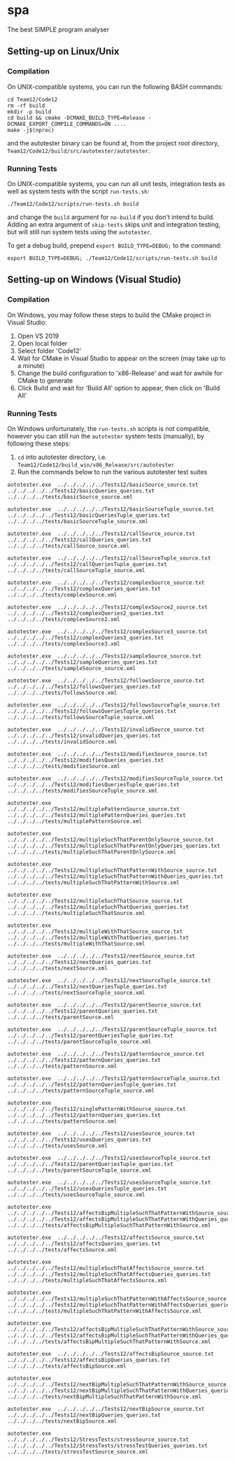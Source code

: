 # spa
The best SIMPLE program analyser

## Setting-up on Linux/Unix

### Compilation
On UNIX-compatible systems, you can run the following BASH commands:

```shell script
cd Team12/Code12
rm -rf build
mkdir -p build
cd build && cmake -DCMAKE_BUILD_TYPE=Release -DCMAKE_EXPORT_COMPILE_COMMANDS=ON ....
make -j$(nproc)
```

and the autotester binary can be found at, from the project root directory,
`Team12/Code12/build/src/autotester/autotester`.

### Running Tests
On UNIX-compatible systems, you can run all unit tests, integration tests as well as system
tests with the script `run-tests.sh`:
```shell script
./Team12/Code12/scripts/run-tests.sh build
```
and change the `build` argument for `no-build` if you don't intend to build. Adding an extra
argument of `skip-tests` skips unit and integration testing, but will still run system tests
using the `autotester`.

To get a debug build, prepend `export BUILD_TYPE=DEBUG;` to the command:
```shell script
export BUILD_TYPE=DEBUG; ./Team12/Code12/scripts/run-tests.sh build
```

## Setting-up on Windows (Visual Studio)


### Compilation
On Windows, you may follow these steps to build the CMake project in Visual Studio:

1. Open VS 2019
1. Open local folder
1. Select folder 'Code12'
1. Wait for CMake in Visual Studio to appear on the screen (may take up to a minute)
1. Change the build configuration to 'x86-Release' and wait for awhile for CMake to generate
1. Click Build and wait for 'Build All' option to appear, then click on 'Build All'

### Running Tests
On Windows unfortunately, the `run-tests.sh` scripts is not compatible, however you can still run
the `autotester` system tests (manually), by following these steps:

1. `cd` into autotester directory, i.e. `Team12/Code12/build_win/x86_Release/src/autotester`
1. Run the commands below to run the various autotester test suites

```
autotester.exe  ../../../../../Tests12/basicSource_source.txt  ../../../../../Tests12/basicQueries_queries.txt ../../../../tests/basicSource_source.xml

autotester.exe  ../../../../../Tests12/basicSourceTuple_source.txt  ../../../../../Tests12/basicQueriesTuple_queries.txt ../../../../tests/basicSourceTuple_source.xml

autotester.exe  ../../../../../Tests12/callSource_source.txt  ../../../../../Tests12/callQueries_queries.txt ../../../../tests/callSource_source.xml

autotester.exe  ../../../../../Tests12/callSourceTuple_source.txt  ../../../../../Tests12/callQueriesTuple_queries.txt ../../../../tests/callSourceTuple_source.xml

autotester.exe  ../../../../../Tests12/complexSource_source.txt  ../../../../../Tests12/complexQueries_queries.txt ../../../../tests/complexSource.xml

autotester.exe  ../../../../../Tests12/complexSource2_source.txt ../../../../../Tests12/complexQueries2_queries.txt ../../../../tests/complexSource2.xml

autotester.exe  ../../../../../Tests12/complexSource3_source.txt ../../../../../Tests12/complexQueries3_queries.txt ../../../../tests/complexSource3.xml

autotester.exe  ../../../../../Tests12/sampleSource_source.txt  ../../../../../Tests12/sampleQueries_queries.txt ../../../../tests/sampleSource_source.xml

autotester.exe  ../../../../../Tests12/followsSource_source.txt  ../../../../../Tests12/followsQueries_queries.txt ../../../../tests/followsSource.xml

autotester.exe  ../../../../../Tests12/followsSourceTuple_source.txt  ../../../../../Tests12/followsQueriesTuple_queries.txt ../../../../tests/followsSourceTuple_source.xml

autotester.exe  ../../../../../Tests12/invalidSource_source.txt  ../../../../../Tests12/invalidQueries_queries.txt ../../../../tests/invalidSource.xml

autotester.exe  ../../../../../Tests12/modifiesSource_source.txt  ../../../../../Tests12/modifiesQueries_queries.txt ../../../../tests/modifiesSource.xml

autotester.exe  ../../../../../Tests12/modifiesSourceTuple_source.txt  ../../../../../Tests12/modifiesQueriesTuple_queries.txt ../../../../tests/modifiesSourceTuple_source.xml

autotester.exe  ../../../../../Tests12/multiplePatternSource_source.txt  ../../../../../Tests12/multiplePatternQueries_queries.txt ../../../../tests/multiplePatternSource.xml

autotester.exe  ../../../../../Tests12/multipleSuchThatParentOnlySource_source.txt  ../../../../../Tests12/multipleSuchThatParentOnlyQueries_queries.txt ../../../../tests/multipleSuchThatParentOnlySource.xml

autotester.exe  ../../../../../Tests12/multipleSuchThatPatternWithSource_source.txt  ../../../../../Tests12/multipleSuchThatPatternWithQueries_queries.txt ../../../../tests/multipleSuchThatPatternWithSource.xml

autotester.exe  ../../../../../Tests12/multipleSuchThatSource_source.txt  ../../../../../Tests12/multipleSuchThatQueries_queries.txt ../../../../tests/multipleSuchThatSource.xml

autotester.exe  ../../../../../Tests12/multipleWithThatSource_source.txt  ../../../../../Tests12/multipleWithThatQueries_queries.txt ../../../../tests/multipleWithThatSource.xml

autotester.exe  ../../../../../Tests12/nextSource_source.txt  ../../../../../Tests12/nextQueries_queries.txt ../../../../tests/nextSource.xml

autotester.exe  ../../../../../Tests12/nextSourceTuple_source.txt  ../../../../../Tests12/nextQueriesTuple_queries.txt ../../../../tests/nextSourceTuple_source.xml

autotester.exe  ../../../../../Tests12/parentSource_source.txt  ../../../../../Tests12/parentQueries_queries.txt ../../../../tests/parentSource.xml

autotester.exe  ../../../../../Tests12/parentSourceTuple_source.txt  ../../../../../Tests12/parentQueriesTuple_queries.txt ../../../../tests/parentSourceTuple_source.xml

autotester.exe  ../../../../../Tests12/patternSource_source.txt  ../../../../../Tests12/patternQueries_queries.txt ../../../../tests/patternSource.xml

autotester.exe  ../../../../../Tests12/patternSourceTuple_source.txt  ../../../../../Tests12/patternQueriesTuple_queries.txt ../../../../tests/patternSourceTuple_source.xml

autotester.exe  ../../../../../Tests12/singlePatternWithSource_source.txt  ../../../../../Tests12/patternQueries_queries.txt ../../../../tests/patternSource.xml

autotester.exe  ../../../../../Tests12/usesSource_source.txt  ../../../../../Tests12/usesQueries_queries.txt ../../../../tests/usesSource.xml

autotester.exe  ../../../../../Tests12/usesSourceTuple_source.txt  ../../../../../Tests12/parentQueriesTuple_queries.txt ../../../../tests/parentSourceTuple_source.xml

autotester.exe  ../../../../../Tests12/usesSourceTuple_source.txt  ../../../../../Tests12/usesQueriesTuple_queries.txt ../../../../tests/usesSourceTuple_source.xml

autotester.exe  ../../../../../Tests12/affectsBipMultipleSuchThatPatternWithSource_source.txt  ../../../../../Tests12/affectsBipMultipleSuchThatPatternWithQueries_queries.txt ../../../../tests/affectsBipMultipleSuchThatPatternWithSource.xml

autotester.exe  ../../../../../Tests12/affectsSource_source.txt  ../../../../../Tests12/affectsQueries_queries.txt ../../../../tests/affectsSource.xml

autotester.exe  ../../../../../Tests12/multipleSuchThatAffectsSource_source.txt  ../../../../../Tests12/multipleSuchThatAffectsQueries_queries.txt ../../../../tests/multipleSuchThatAffectsSource.xml

autotester.exe  ../../../../../Tests12/multipleSuchThatPatternWithAffectsSource_source.txt  ../../../../../Tests12/multipleSuchThatPatternWithAffectsQueries_queries.txt ../../../../tests/multipleSuchThatPatternWithAffectsSource.xml

autotester.exe  ../../../../../Tests12/affectsBipMultipleSuchThatPatternWithSource_source.txt  ../../../../../Tests12/affectsBipMultipleSuchThatPatternWithQueries_queries.txt ../../../../tests/affectsBipMultipleSuchThatPatternWithSource.xml

autotester.exe  ../../../../../Tests12/affectsBipSource_source.txt  ../../../../../Tests12/affectsBipQueries_queries.txt ../../../../tests/affectsBipSource.xml

autotester.exe  ../../../../../Tests12/nextBipMultipleSuchThatPatternWithSource_source.txt  ../../../../../Tests12/nextBipMultipleSuchThatPatternWithQueries_queries.txt ../../../../tests/nextBipMultipleSuchThatPatternWithSource.xml

autotester.exe  ../../../../../Tests12/nextBipSource_source.txt  ../../../../../Tests12/nextBipQueries_queries.txt ../../../../tests/nextBipSource.xml

autotester.exe  ../../../../../Tests12/StressTests/stressSource_source.txt  ../../../../../Tests12/StressTests/stressTestQueries_queries.txt ../../../../tests/stressTestSource_source.xml
